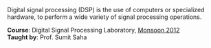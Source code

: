 Digital signal processing (DSP) is the use of computers or specialized
hardware, to perform a wide variety of signal processing operations.

**Course**: Digital Signal Processing Laboratory, [Monsoon 2012]<br>
**Taught by**: Prof. Sumit Saha

[Monsoon 2012]: https://github.com/nitrece/semester-5
